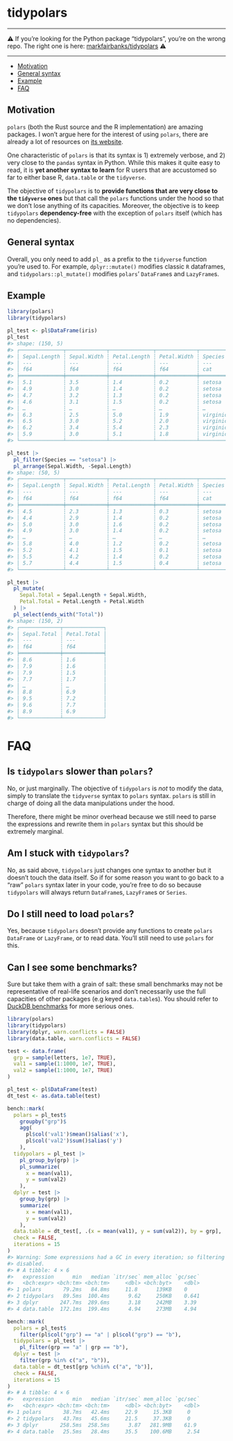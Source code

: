 
<!-- README.md is generated from README.Rmd. Please edit that file -->

# tidypolars

------------------------------------------------------------------------

:warning: If you’re looking for the Python package “tidypolars”, you’re
on the wrong repo. The right one is here:
[markfairbanks/tidypolars](https://github.com/markfairbanks/tidypolars)
:warning:

------------------------------------------------------------------------

- [Motivation](#motivation)
- [General syntax](#general-syntax)
- [Example](#example)
- [FAQ](#faq)

## Motivation

`polars` (both the Rust source and the R implementation) are amazing
packages. I won’t argue here for the interest of using `polars`, there
are already a lot of resources on [its
website](https://rpolars.github.io/).

One characteristic of `polars` is that its syntax is 1) extremely
verbose, and 2) very close to the `pandas` syntax in Python. While this
makes it quite easy to read, it is **yet another syntax to learn** for R
users that are accustomed so far to either base R, `data.table` or the
`tidyverse`.

The objective of `tidypolars` is to **provide functions that are very
close to the `tidyverse` ones** but that call the `polars` functions
under the hood so that we don’t lose anything of its capacities.
Moreover, the objective is to keep `tidypolars` **dependency-free** with
the exception of `polars` itself (which has no dependencies).

## General syntax

Overall, you only need to add `pl_` as a prefix to the `tidyverse`
function you’re used to. For example, `dplyr::mutate()` modifies classic
`R` dataframes, and `tidypolars::pl_mutate()` modifies `polars`’
`DataFrame`s and `LazyFrame`s.

## Example

``` r
library(polars)
library(tidypolars)

pl_test <- pl$DataFrame(iris)
pl_test
#> shape: (150, 5)
#> ┌──────────────┬─────────────┬──────────────┬─────────────┬───────────┐
#> │ Sepal.Length ┆ Sepal.Width ┆ Petal.Length ┆ Petal.Width ┆ Species   │
#> │ ---          ┆ ---         ┆ ---          ┆ ---         ┆ ---       │
#> │ f64          ┆ f64         ┆ f64          ┆ f64         ┆ cat       │
#> ╞══════════════╪═════════════╪══════════════╪═════════════╪═══════════╡
#> │ 5.1          ┆ 3.5         ┆ 1.4          ┆ 0.2         ┆ setosa    │
#> │ 4.9          ┆ 3.0         ┆ 1.4          ┆ 0.2         ┆ setosa    │
#> │ 4.7          ┆ 3.2         ┆ 1.3          ┆ 0.2         ┆ setosa    │
#> │ 4.6          ┆ 3.1         ┆ 1.5          ┆ 0.2         ┆ setosa    │
#> │ …            ┆ …           ┆ …            ┆ …           ┆ …         │
#> │ 6.3          ┆ 2.5         ┆ 5.0          ┆ 1.9         ┆ virginica │
#> │ 6.5          ┆ 3.0         ┆ 5.2          ┆ 2.0         ┆ virginica │
#> │ 6.2          ┆ 3.4         ┆ 5.4          ┆ 2.3         ┆ virginica │
#> │ 5.9          ┆ 3.0         ┆ 5.1          ┆ 1.8         ┆ virginica │
#> └──────────────┴─────────────┴──────────────┴─────────────┴───────────┘

pl_test |> 
  pl_filter(Species == "setosa") |> 
  pl_arrange(Sepal.Width, -Sepal.Length)
#> shape: (50, 5)
#> ┌──────────────┬─────────────┬──────────────┬─────────────┬─────────┐
#> │ Sepal.Length ┆ Sepal.Width ┆ Petal.Length ┆ Petal.Width ┆ Species │
#> │ ---          ┆ ---         ┆ ---          ┆ ---         ┆ ---     │
#> │ f64          ┆ f64         ┆ f64          ┆ f64         ┆ cat     │
#> ╞══════════════╪═════════════╪══════════════╪═════════════╪═════════╡
#> │ 4.5          ┆ 2.3         ┆ 1.3          ┆ 0.3         ┆ setosa  │
#> │ 4.4          ┆ 2.9         ┆ 1.4          ┆ 0.2         ┆ setosa  │
#> │ 5.0          ┆ 3.0         ┆ 1.6          ┆ 0.2         ┆ setosa  │
#> │ 4.9          ┆ 3.0         ┆ 1.4          ┆ 0.2         ┆ setosa  │
#> │ …            ┆ …           ┆ …            ┆ …           ┆ …       │
#> │ 5.8          ┆ 4.0         ┆ 1.2          ┆ 0.2         ┆ setosa  │
#> │ 5.2          ┆ 4.1         ┆ 1.5          ┆ 0.1         ┆ setosa  │
#> │ 5.5          ┆ 4.2         ┆ 1.4          ┆ 0.2         ┆ setosa  │
#> │ 5.7          ┆ 4.4         ┆ 1.5          ┆ 0.4         ┆ setosa  │
#> └──────────────┴─────────────┴──────────────┴─────────────┴─────────┘

pl_test |> 
  pl_mutate(
    Sepal.Total = Sepal.Length + Sepal.Width,
    Petal.Total = Petal.Length + Petal.Width
  ) |> 
  pl_select(ends_with("Total"))
#> shape: (150, 2)
#> ┌─────────────┬─────────────┐
#> │ Sepal.Total ┆ Petal.Total │
#> │ ---         ┆ ---         │
#> │ f64         ┆ f64         │
#> ╞═════════════╪═════════════╡
#> │ 8.6         ┆ 1.6         │
#> │ 7.9         ┆ 1.6         │
#> │ 7.9         ┆ 1.5         │
#> │ 7.7         ┆ 1.7         │
#> │ …           ┆ …           │
#> │ 8.8         ┆ 6.9         │
#> │ 9.5         ┆ 7.2         │
#> │ 9.6         ┆ 7.7         │
#> │ 8.9         ┆ 6.9         │
#> └─────────────┴─────────────┘
```

# FAQ

## Is `tidypolars` slower than `polars`?

No, or just marginally. The objective of `tidypolars` is *not* to modify
the data, simply to translate the `tidyverse` syntax to `polars` syntax.
`polars` is still in charge of doing all the data manipulations under
the hood.

Therefore, there might be minor overhead because we still need to parse
the expressions and rewrite them in `polars` syntax but this should be
extremely marginal.

## Am I stuck with `tidypolars`?

No, as said above, `tidypolars` just changes one syntax to another but
it doesn’t touch the data itself. So if for some reason you want to go
back to a “raw” `polars` syntax later in your code, you’re free to do so
because `tidypolars` will always return `DataFrame`s, `LazyFrame`s or
`Series`.

## Do I still need to load `polars`?

Yes, because `tidypolars` doesn’t provide any functions to create
`polars` `DataFrame` or `LazyFrame`, or to read data. You’ll still need
to use `polars` for this.

## Can I see some benchmarks?

Sure but take them with a grain of salt: these small benchmarks may not
be representative of real-life scenarios and don’t necessarily use the
full capacities of other packages (e.g keyed `data.table`s). You should
refer to [DuckDB benchmarks](https://duckdblabs.github.io/db-benchmark/)
for more serious ones.

``` r
library(polars)
library(tidypolars)
library(dplyr, warn.conflicts = FALSE)
library(data.table, warn.conflicts = FALSE)

test <- data.frame(
  grp = sample(letters, 1e7, TRUE),
  val1 = sample(1:1000, 1e7, TRUE),
  val2 = sample(1:1000, 1e7, TRUE)
)

pl_test <- pl$DataFrame(test)
dt_test <- as.data.table(test)

bench::mark(
  polars = pl_test$
    groupby("grp")$
    agg(
      pl$col('val1')$mean()$alias('x'), 
      pl$col('val2')$sum()$alias('y')
    ),
  tidypolars = pl_test |> 
    pl_group_by(grp) |> 
    pl_summarize(
      x = mean(val1),
      y = sum(val2)
    ),
  dplyr = test |> 
    group_by(grp) |> 
    summarize(
      x = mean(val1),
      y = sum(val2)
    ),
  data.table = dt_test[, .(x = mean(val1), y = sum(val2)), by = grp],
  check = FALSE,
  iterations = 15
)
#> Warning: Some expressions had a GC in every iteration; so filtering is
#> disabled.
#> # A tibble: 4 × 6
#>   expression      min   median `itr/sec` mem_alloc `gc/sec`
#>   <bch:expr> <bch:tm> <bch:tm>     <dbl> <bch:byt>    <dbl>
#> 1 polars       79.2ms   84.8ms     11.8      139KB    0    
#> 2 tidypolars   89.5ms  100.4ms      9.62     250KB    0.641
#> 3 dplyr       247.7ms  289.6ms      3.18     242MB    3.39 
#> 4 data.table  172.1ms  199.4ms      4.94     273MB    4.94

bench::mark(
  polars = pl_test$
    filter(pl$col("grp") == "a" | pl$col("grp") == "b"),
  tidypolars = pl_test |> 
    pl_filter(grp == "a" | grp == "b"),
  dplyr = test |> 
    filter(grp %in% c("a", "b")),
  data.table = dt_test[grp %chin% c("a", "b")],
  check = FALSE,
  iterations = 15
)
#> # A tibble: 4 × 6
#>   expression      min   median `itr/sec` mem_alloc `gc/sec`
#>   <bch:expr> <bch:tm> <bch:tm>     <dbl> <bch:byt>    <dbl>
#> 1 polars       38.7ms   42.4ms     22.9     15.3KB     0   
#> 2 tidypolars   43.7ms   45.6ms     21.5     37.3KB     0   
#> 3 dplyr       258.5ms  258.5ms      3.87   281.9MB    61.9 
#> 4 data.table   25.5ms   28.4ms     35.5    100.6MB     2.54
```

